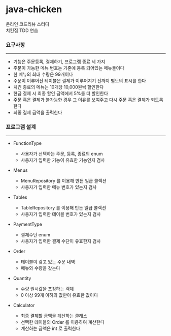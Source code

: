 # java-chicken
온라인 코드리뷰 스터디  
치킨집 TDD 연습

### 요구사항

---
- 기능은 주문등록, 결제하기, 프로그램 종료 세 가지
- 주문이 가능한 메뉴 번호는 기존에 등록 되어있는 메뉴들이다
- 한 메뉴의 최대 수량은 99개이다
- 주문이 이루어진 테이블은 결제가 이루어지기 전까지 별도의 표시를 한다
- 치킨 종료의 메뉴는 10개당 10,000원씩 할인한다
- 현금 결제 시 최종 할인 금액에서 5%를 더 할인한다
- 주문 혹은 결제가 불가능한 경우 그 이유를 보여주고 다시 주문 혹은 결제가 되도록 한다
- 최종 결제 금액을 출력한다

### 프로그램 설계

---
- FunctionType
    - 사용자가 선택하는 주문, 등록, 종료의 enum
    - 사용자가 입력한 기능이 유효한 기능인지 검사
    
- Menus
    - MenuRepository 를 이용해 만든 일급 콜렉션
    - 사용자가 입력한 메뉴 번호가 있는지 검사

- Tables
    - TableRepository 를 이용해 만든 일급 콜렉션
    - 사용자가 입력한 테이블 번호가 있는지 검사

- PaymentType
    - 결제수단 enum
    - 사용자가 입력한 결제 수단이 유효한지 검사

- Order
    - 테이블이 갖고 있는 주문 내역
    - 메뉴와 수량을 갖는다

- Quantity
    - 수량 원시값을 포장하는 객체
    - 0 이상 99개 이하의 값만이 유효한 값이다
    
- Calculator
    - 최종 결제할 금액을 계산하는 클래스
    - 선택한 테이블의 Order 를 이용하여 계산한다
    - 계산하는 금액은 int 로 출력한다
    
    
